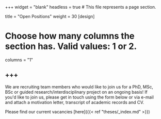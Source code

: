 +++
widget = "blank"
headless = true  # This file represents a page section.

title = "Open Positions"
weight = 30
[design]
  # Choose how many columns the section has. Valid values: 1 or 2.
  columns = "1"

+++
---

We are recruiting team members who would like to join us for a PhD, MSc, BSc or guided research/interdisciplinary project on an ongoing basis! If you'd like to join us, please get in touch using the form below or via e-mail and attach a motivation letter, transcript of academic records and CV.

Please find our current vacancies [here]({{< ref "theses/_index.md" >}})